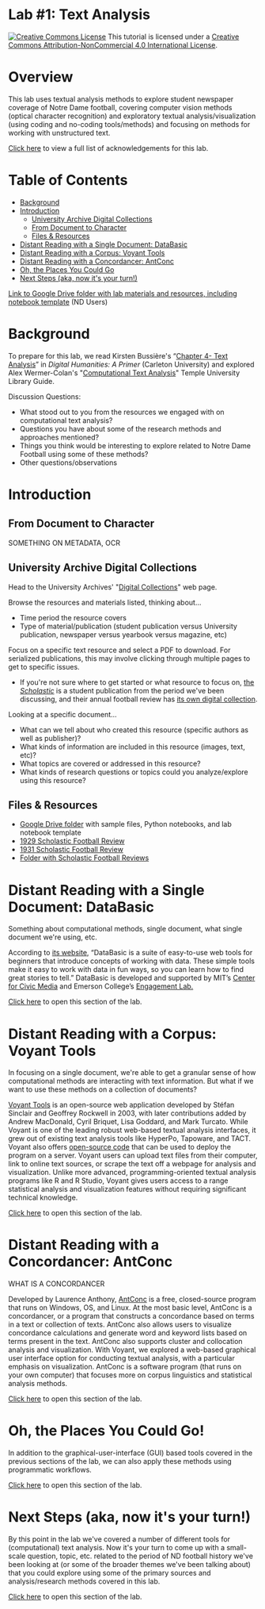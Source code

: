 # Lab #1: Text Analysis

<a href="http://creativecommons.org/licenses/by-nc/4.0/" rel="license"><img style="border-width: 0;" src="https://i.creativecommons.org/l/by-nc/4.0/88x31.png" alt="Creative Commons License" /></a>
This tutorial is licensed under a <a href="http://creativecommons.org/licenses/by-nc/4.0/" rel="license">Creative Commons Attribution-NonCommercial 4.0 International License</a>.

# Overview

This lab uses textual analysis methods to explore student newspaper coverage of Notre Dame football, covering computer vision methods (optical character recognition) and exploratory textual analysis/visualization (using coding and no-coding tools/methods) and focusing on methods for working with unstructured text.

[Click here](https://github.com/kwaldenphd/football-text-analysis/blob/main/acknowledgements.md) to view a full list of acknowledgements for this lab.

# Table of Contents

- [Background](#background)
- [Introduction](#introduction)
  * [University Archive Digital Collections](#university-archive-digital-collections)
  * [From Document to Character](#from-document-to-character)
  * [Files & Resources](#files--resources)
- [Distant Reading with a Single Document: DataBasic](#distant-reading-with-a-single-document-databasic)
- [Distant Reading with a Corpus: Voyant Tools](#distant-reading-with-a-corpus-voyant-tools)
- [Distant Reading with a Concordancer: AntConc](#distant-reading-with-a-concordancer-antconc)
- [Oh, the Places You Could Go](#oh-the-places-you-could-go)
- [Next Steps (aka, now it's your turn!)](#next-steps-aka-now-its-your-turn)

[Link to Google Drive folder with lab materials and resources, including notebook template](https://drive.google.com/drive/folders/1lvk2Vwah6ZZ69WC6TTbGZUIgXCqYSBi7?usp=drive_link) (ND Users)

# Background

To prepare for this lab, we read Kirsten Bussière's “[Chapter 4- Text Analysis](https://web.archive.org/web/20220831021739/https://carletonu.pressbooks.pub/digh5000/chapter/chapter-4-text-analysis/)” in *Digital Humanities: A Primer* (Carleton University) and explored Alex Wermer-Colan's "[Computational Text Analysis](https://guides.temple.edu/corpusanalysis)" Temple University Library Guide.

Discussion Questions:
- What stood out to you from the resources we engaged with on computational text analysis?
- Questions you have about some of the research methods and approaches mentioned?
- Things you think would be interesting to explore related to Notre Dame Football using some of these methods?
- Other questions/observations

# Introduction

## From Document to Character

SOMETHING ON METADATA, OCR

## University Archive Digital Collections

Head to the University Archives' "[Digital Collections](http://archives.nd.edu/digital/)" web page.

Browse the resources and materials listed, thinking about...
- Time period the resource covers
- Type of material/publication (student publication versus University publication, newspaper versus yearbook versus magazine, etc)

Focus on a specific text resource and select a PDF to download. For serialized publications, this may involve clicking through multiple pages to get to specific issues.
- If you're not sure where to get started or what resource to focus on, [the *Scholastic*](http://archives.nd.edu/Scholastic/) is a student publication from the period we've been discussing, and their annual football review has [its own digital collection](http://archives.nd.edu/Football/).

Looking at a specific document...
- What can we tell about who created this resource (specific authors as well as publisher)?
- What kinds of information are included in this resource (images, text, etc)?
- What topics are covered or addressed in this resource?
- What kinds of research questions or topics could you analyze/explore using this resource?

## Files & Resources

- [Google Drive folder](https://drive.google.com/drive/folders/1lvk2Vwah6ZZ69WC6TTbGZUIgXCqYSBi7?usp=drive_link) with sample files, Python notebooks, and lab notebook template
- [1929 Scholastic Football Review](https://docs.google.com/document/d/13-NlJ40DzzFBUs2qe1uOpET1ZKEGs3I2DZLzKzulnSU/edit?usp=drive_link)
- [1931 Scholastic Football Review](https://drive.google.com/file/d/1cPcY6mXNLcXUoL27v3BxlMgNkB4pS4rT/view?usp=drive_link)
- [Folder with Scholastic Football Reviews](https://drive.google.com/drive/folders/1zK99DK_Cd-w9tu2u2M5vlAOSidZYdVTd?usp=drive_link)

# Distant Reading with a Single Document: DataBasic

Something about computational methods, single document, what single document we're using, etc.

According to [its website,](https://databasic.io) “DataBasic is a suite of easy-to-use web tools for beginners that introduce concepts of working with data. These simple tools make it easy to work with data in fun ways, so you can learn how to find great stories to tell.” DataBasic is developed and supported by MIT’s [Center for Civic Media](https://civic.mit.edu/) and Emerson College’s [Engagement Lab.](https://elab.emerson.edu/) 

[Click here](https://github.com/kwaldenphd/football-text-analysis/blob/main/data-basic.md) to open this section of the lab.

# Distant Reading with a Corpus: Voyant Tools

In focusing on a single document, we're able to get a granular sense of how computational methods are interacting with text information. But what if we want to use these methods on a collection of documents?

<a href="http://voyant-tools.org/">Voyant Tools</a> is an open-source web application developed by Stéfan Sinclair and Geoffrey Rockwell in 2003, with later contributions added by Andrew MacDonald, Cyril Briquet, Lisa Goddard, and Mark Turcato. While Voyant is one of the leading robust web-based textual analysis interfaces, it grew out of existing text analysis tools like HyperPo, Tapoware, and TACT. Voyant also offers <a href="https://github.com/sgsinclair/Voyant">open-source code</a> that can be used to deploy the program on a server. Voyant users can upload text files from their computer, link to online text sources, or scrape the text off a webpage for analysis and visualization. Unlike more advanced, programming-oriented textual analysis programs like R and R Studio, Voyant gives users access to a range statistical analysis and visualization features without requiring significant technical knowledge.

[Click here](https://github.com/kwaldenphd/football-text-analysis/blob/main/voyant-tools.md) to open this section of the lab.

# Distant Reading with a Concordancer: AntConc

WHAT IS A CONCORDANCER

Developed by Laurence Anthony, <a href="http://www.laurenceanthony.net/software/antconc/">AntConc</a> is a free, closed-source program that runs on Windows, OS, and Linux. At the most basic level, AntConc is a concordancer, or a program that constructs a concordance based on terms in a text or collection of texts. AntConc also allows users to visualize concordance calculations and generate word and keyword lists based on terms present in the text. AntConc also supports cluster and collocation analysis and visualization. With Voyant, we explored a web-based graphical user interface option for conducting textual analysis, with a particular emphasis on visualization. AntConc is a software program (that runs on your own computer) that focuses more on corpus linguistics and statistical analysis methods.

[Click here](https://github.com/kwaldenphd/football-text-analysis/blob/main/antconc.md) to open this section of the lab.

# Oh, the Places You Could Go!

In addition to the graphical-user-interface (GUI) based tools covered in the previous sections of the lab, we can also apply these methods using programmatic workflows.

[Click here](https://github.com/kwaldenphd/football-text-analysis/blob/main/programming-workflows.md) to open this section of the lab.

# Next Steps (aka, now it's your turn!)

By this point in the lab we've covered a number of different tools for (computational) text analysis. Now it's your turn to come up with a small-scale question, topic, etc. related to the period of ND football history we've been looking at (or some of the broader themes we've been talking about) that you could explore using some of the primary sources and analysis/research methods covered in this lab.

[Click here](https://github.com/kwaldenphd/football-text-analysis/blob/main/next-steps.md) to open this section of the lab.

